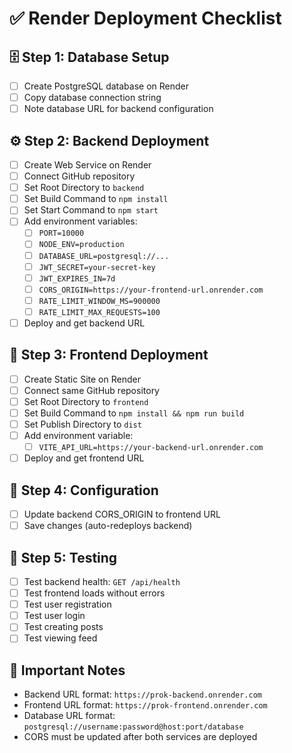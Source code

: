 # ✅ Render Deployment Checklist

## 🗄️ Step 1: Database Setup
- [ ] Create PostgreSQL database on Render
- [ ] Copy database connection string
- [ ] Note database URL for backend configuration

## ⚙️ Step 2: Backend Deployment
- [ ] Create Web Service on Render
- [ ] Connect GitHub repository
- [ ] Set Root Directory to `backend`
- [ ] Set Build Command to `npm install`
- [ ] Set Start Command to `npm start`
- [ ] Add environment variables:
  - [ ] `PORT=10000`
  - [ ] `NODE_ENV=production`
  - [ ] `DATABASE_URL=postgresql://...`
  - [ ] `JWT_SECRET=your-secret-key`
  - [ ] `JWT_EXPIRES_IN=7d`
  - [ ] `CORS_ORIGIN=https://your-frontend-url.onrender.com`
  - [ ] `RATE_LIMIT_WINDOW_MS=900000`
  - [ ] `RATE_LIMIT_MAX_REQUESTS=100`
- [ ] Deploy and get backend URL

## 🎨 Step 3: Frontend Deployment
- [ ] Create Static Site on Render
- [ ] Connect same GitHub repository
- [ ] Set Root Directory to `frontend`
- [ ] Set Build Command to `npm install && npm run build`
- [ ] Set Publish Directory to `dist`
- [ ] Add environment variable:
  - [ ] `VITE_API_URL=https://your-backend-url.onrender.com`
- [ ] Deploy and get frontend URL

## 🔧 Step 4: Configuration
- [ ] Update backend CORS_ORIGIN to frontend URL
- [ ] Save changes (auto-redeploys backend)

## 🧪 Step 5: Testing
- [ ] Test backend health: `GET /api/health`
- [ ] Test frontend loads without errors
- [ ] Test user registration
- [ ] Test user login
- [ ] Test creating posts
- [ ] Test viewing feed

## 📝 Important Notes
- Backend URL format: `https://prok-backend.onrender.com`
- Frontend URL format: `https://prok-frontend.onrender.com`
- Database URL format: `postgresql://username:password@host:port/database`
- CORS must be updated after both services are deployed 